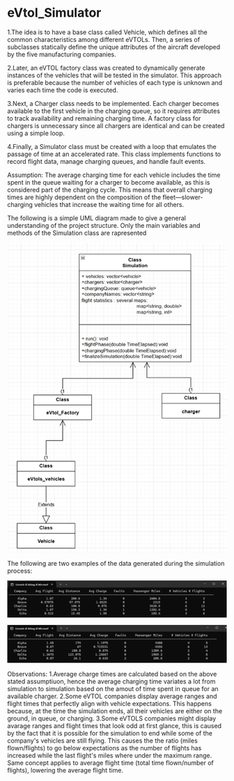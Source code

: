 # eVtol_Simulator

1.The idea is to have a base class called Vehicle, which defines all the common characteristics among different eVTOLs. 
Then, a series of subclasses statically define the unique attributes of the aircraft developed by the five manufacturing companies.

2.Later, an eVTOL factory class was created to dynamically generate instances of the vehicles that will be tested in the simulator. 
This approach is preferable because the number of vehicles of each type is unknown and varies each time the code is executed.

3.Next, a Charger class needs to be implemented. Each charger becomes available to the first vehicle in the charging queue, so it requires attributes to track availability and remaining charging time.
A factory class for chargers is unnecessary since all chargers are identical and can be created using a simple loop.

4.Finally, a Simulator class must be created with a loop that emulates the passage of time at an accelerated rate. 
This class implements functions to record flight data, manage charging queues, and handle fault events.

Assumption: The average charging time for each vehicle includes the time spent in the queue waiting for a charger to become available, as this is considered part of the charging cycle. 
This means that overall charging times are highly dependent on the composition of the fleet—slower-charging vehicles that increase the waiting time for all others.

The following is a simple UML diagram made to give a general understanding of the project structure.
Only the main variables and methods of the Simulation class are rapresented

![Alt text](images/Simulator_UML.png)


The following are two examples of the data generated during the simulation process:

![Alt text](images/recorded_simulator_data_1.png)

![Alt text](images/recorded_simulator_data_2.png)

Observations:
  1.Average charge times are calculated based on the above stated assumptiuon, hence the average charging time variates a lot from simulation to simulation based on the amout of time spent in queue for an available charger.
  2.Some eVTOL companies display average ranges and flight times that perfectly align with vehicle expectations. This happens because, at the time the simulation ends, all their vehicles are either on the ground, in queue, or charging.
  3.Some eVTOLS companies might display avarage ranges and flight times that look odd at first glance, this is caused by the fact that it is possible for the simulation to end while some of the company's vehicles are still flying.
    This causes the the ratio (miles flown/flights) to go below expectations as the number of flights has increased while the last flight's miles where under the maximum range.
    Same concept applies to average flight time (total time flown/number of flights), lowering the average flight time.
